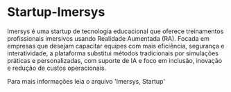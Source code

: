 # Startup-Imersys

Imersys é uma startup de tecnologia educacional que oferece treinamentos profissionais imersivos usando Realidade Aumentada (RA). Focada em empresas que desejam capacitar equipes com mais eficiência, segurança e interatividade, a plataforma substitui métodos tradicionais por simulações práticas e personalizadas, com suporte de IA e foco em inclusão, inovação e redução de custos operacionais.

Para mais informações leia o arquivo 'Imersys, Startup'
